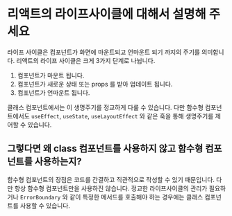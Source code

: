 # 리액트의 라이프사이클에 대해서 설명해 주세요

라이프 사이클은 컴포넌트가 화면에 마운트되고 언마운트 되기 까지의 주기를 의미합니다. 리액트의 라이프 사이클은 크게 3가지 단계로 나뉩니다.

1. 컴포넌트가 마운트 됩니다.
2. 컴포넌트가 새로운 상태 또는 props 를 받아 업데이트 됩니다.
3. 컴포넌트가 언마운트 됩니다.

클래스 컴포넌트에서는 이 생명주기를 정교하게 다룰 수 있습니다. 다만 함수형 컴포넌트에서도 `useEffect`, `useState`, `useLayoutEffect` 와 같은 훅을 통해 생명주기를 제어할 수 있습니다.

## 그렇다면 왜 class 컴포넌트를 사용하지 않고 함수형 컴포넌트를 사용하는지?

함수형 컴포넌트의 장점은 코드를 간결하고 직관적으로 작성할 수 있기 때문입니다. 다만 항상 함수형 컴포넌트만을 사용하진 않습니다. 정교한 라이프사이클의 관리가 필요하거나 `ErrorBoundary` 와 같이 특정한 메서드를 호출해야 하는 경우에는 클래스 컴포넌트를 사용할 수 있습니다.
